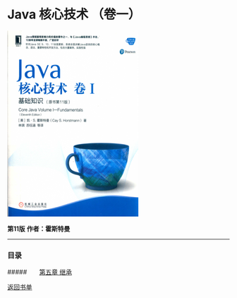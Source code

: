 # Java 核心技术 （卷一）
![](./.imagefiles/cover.webp)

**第11版**
**作者：霍斯特曼**

---

### 目录

#####&emsp;&emsp;[第五章 继承](./chapters/第五章%20继承.md)


[返回书单](/README.md)
